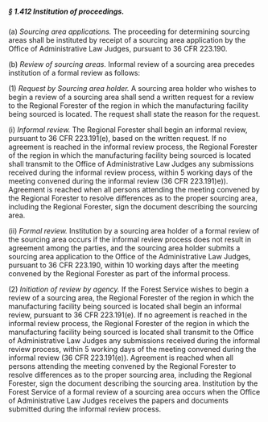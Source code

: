 ##### § 1.412 Institution of proceedings. #####

(a) *Sourcing area applications.* The proceeding for determining sourcing areas shall be instituted by receipt of a sourcing area application by the Office of Administrative Law Judges, pursuant to 36 CFR 223.190.

(b) *Review of sourcing areas.* Informal review of a sourcing area precedes institution of a formal review as follows:

(1) *Request by Sourcing area holder.* A sourcing area holder who wishes to begin a review of a sourcing area shall send a written request for a review to the Regional Forester of the region in which the manufacturing facility being sourced is located. The request shall state the reason for the request.

(i) *Informal review.* The Regional Forester shall begin an informal review, pursuant to 36 CFR 223.191(e), based on the written request. If no agreement is reached in the informal review process, the Regional Forester of the region in which the manufacturing facility being sourced is located shall transmit to the Office of Administrative Law Judges any submissions received during the informal review process, within 5 working days of the meeting convened during the informal review (36 CFR 223.191)e)). Agreement is reached when all persons attending the meeting convened by the Regional Forester to resolve differences as to the proper sourcing area, including the Regional Forester, sign the document describing the sourcing area.

(ii) *Formal review.* Institution by a sourcing area holder of a formal review of the sourcing area occurs if the informal review process does not result in agreement among the parties, and the sourcing area holder submits a sourcing area application to the Office of the Administrative Law Judges, pursuant to 36 CFR 223.190, within 10 working days after the meeting convened by the Regional Forester as part of the informal process.

(2) *Initiation of review by agency.* If the Forest Service wishes to begin a review of a sourcing area, the Regional Forester of the region in which the manufacturing facility being sourced is located shall begin an informal review, pursuant to 36 CFR 223.191(e). If no agreement is reached in the informal review process, the Regional Forester of the region in which the manufacturing facility being sourced is located shall transmit to the Office of Administrative Law Judges any submissions received during the informal review process, within 5 working days of the meeting convened during the informal review (36 CFR 223.191(e)). Agreement is reached when all persons attending the meeting convened by the Regional Forester to resolve differences as to the proper sourcing area, including the Regional Forester, sign the document describing the sourcing area. Institution by the Forest Service of a formal review of a sourcing area occurs when the Office of Administrative Law Judges receives the papers and documents submitted during the informal review process.
